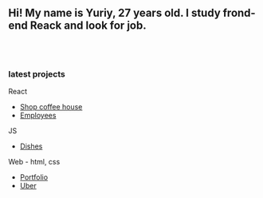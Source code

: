 ## Hi! My name is Yuriy, 27 years old. I study frond-end Reack and look for job.

<br/>
<br/>

### latest projects 

React

* [Shop coffee house](https://github.com/Yurii108/react-coffee-shop)
* [Employees](https://github.com/Yurii108/react-employees)

JS

* [Dishes](https://github.com/Yurii108/js-food-dish)

Web - html, css

* [Portfolio](https://github.com/Yurii108/pf)
* [Uber](https://github.com/Yurii108/uber-web-project-use-bootstrap)




<!--
**Yurii108/yurii108** is a ✨ _special_ ✨ repository because its `README.md` (this file) appears on your GitHub profile.

Here are some ideas to get you started:

- 🔭 I’m currently working on ...
- 🌱 I’m currently learning ...
- 👯 I’m looking to collaborate on ...
- 🤔 I’m looking for help with ...
- 💬 Ask me about ...
- 📫 How to reach me: ...
- 😄 Pronouns: ...
- ⚡ Fun fact: ...
-->

